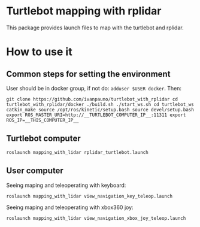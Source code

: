 # Turtlebot mapping with rplidar

This package provides launch files to map with the turtlebot and rplidar.

# How to use it

## Common steps for setting the environment

User should be in docker group, if not do: `adduser $USER docker`. Then:

`git clone https://github.com/ivanpauno/turtlebot_with_rplidar
cd turtlebot_with_rplidar/docker
./build.sh
./start_ws.sh
cd turtlebot_ws
catkin_make
source /opt/ros/kinetic/setup.bash
source devel/setup.bash
export ROS_MASTER_URI=http://__TURTLEBOT_COMPUTER_IP__:11311
export ROS_IP=__THIS_COMPUTER_IP__`

## Turtlebot computer

`roslaunch mapping_with_lidar rplidar_turtlebot.launch`

## User computer

Seeing maping and teleoperating with keyboard:

`roslaunch mapping_with_lidar view_navigation_key_teleop.launch`

Seeing maping and teleoperating with xbox360 joy:

`roslaunch mapping_with_lidar view_navigation_xbox_joy_teleop.launch`
